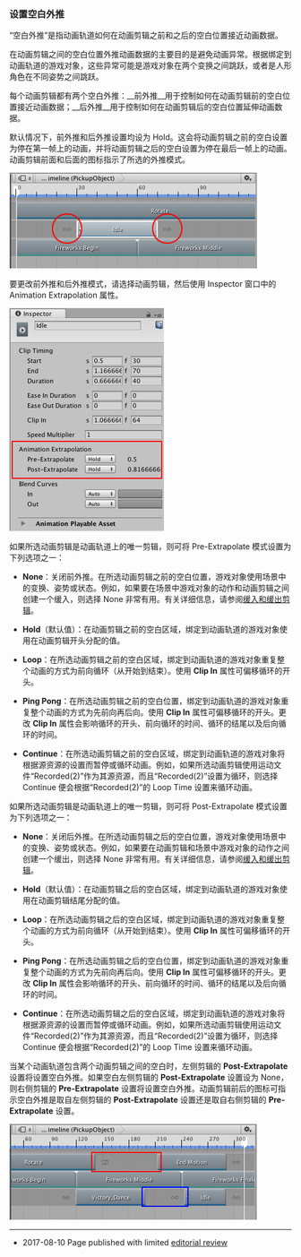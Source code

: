### 设置空白外推

“空白外推”是指动画轨道如何在动画剪辑之前和之后的空白位置接近动画数据。

在动画剪辑之间的空白位置外推动画数据的主要目的是避免动画异常。根据绑定到动画轨道的游戏对象，这些异常可能是游戏对象在两个变换之间跳跃，或者是人形角色在不同姿势之间跳跃。

每个动画剪辑都有两个空白外推：__前外推__用于控制如何在动画剪辑前的空白位置接近动画数据；__后外推__用于控制如何在动画剪辑后的空白位置延伸动画数据。

默认情况下，前外推和后外推设置均设为 Hold。这会将动画剪辑之前的空白设置为停在第一帧上的动画，并将动画剪辑之后的空白设置为停在最后一帧上的动画。动画剪辑前面和后面的图标指示了所选的外推模式。

![图标分别表示前外推和后外推模式](../uploads/Main/timeline_gap_extrap_icons.png)

要更改前外推和后外推模式，请选择动画剪辑，然后使用 Inspector 窗口中的 Animation Extrapolation 属性。

![使用 Pre-Extrapolate 和 Post-Extrapolate 属性来设置所选动画剪辑的外推模式](../uploads/Main/timeline_inspector_anim_extrap.png)

如果所选动画剪辑是动画轨道上的唯一剪辑，则可将 Pre-Extrapolate 模式设置为下列选项之一：

* __None__：关闭前外推。在所选动画剪辑之前的空白位置，游戏对象使用场景中的变换、姿势或状态。例如，如果要在场景中游戏对象的动作和动画剪辑之间创建一个缓入，则选择 None 非常有用。有关详细信息，请参阅[缓入和缓出剪辑](TimelineEasingClips.html)。

* __Hold__（默认值）：在动画剪辑之前的空白区域，绑定到动画轨道的游戏对象使用在动画剪辑开头分配的值。

* __Loop__：在所选动画剪辑之前的空白区域，绑定到动画轨道的游戏对象重复整个动画的方式为前向循环（从开始到结束）。使用 __Clip In__ 属性可偏移循环的开头。

* __Ping Pong__：在所选动画剪辑之前的空白位置，绑定到动画轨道的游戏对象重复整个动画的方式为先前向再后向。使用 __Clip In__ 属性可偏移循环的开头。更改 __Clip In__ 属性会影响循环的开头、前向循环的时间、循环的结尾以及后向循环的时间。

* __Continue__：在所选动画剪辑之前的空白区域，绑定到动画轨道的游戏对象将根据源资源的设置而暂停或循环动画。例如，如果所选动画剪辑使用运动文件“Recorded(2)”作为其源资源，而且“Recorded(2)”设置为循环，则选择 Continue 便会根据“Recorded(2)”的 Loop Time 设置来循环动画。

如果所选动画剪辑是动画轨道上的唯一剪辑，则可将 Post-Extrapolate 模式设置为下列选项之一：

* __None__：关闭后外推。在所选动画剪辑之后的空白位置，游戏对象使用场景中的变换、姿势或状态。例如，如果要在动画剪辑和场景中游戏对象的动作之间创建一个缓出，则选择 None 非常有用。有关详细信息，请参阅[缓入和缓出剪辑](TimelineEasingClips.html)。

* __Hold__（默认值）：在动画剪辑之后的空白区域，绑定到动画轨道的游戏对象使用在动画剪辑结尾分配的值。

* __Loop__：在所选动画剪辑之后的空白区域，绑定到动画轨道的游戏对象重复整个动画的方式为前向循环（从开始到结束）。使用 __Clip In__ 属性可偏移循环的开头。

* __Ping Pong__：在所选动画剪辑之后的空白位置，绑定到动画轨道的游戏对象重复整个动画的方式为先前向再后向。使用 __Clip In__ 属性可偏移循环的开头。更改 __Clip In__ 属性会影响循环的开头、前向循环的时间、循环的结尾以及后向循环的时间。

* __Continue__：在所选动画剪辑之后的空白区域，绑定到动画轨道的游戏对象将根据源资源的设置而暂停或循环动画。例如，如果所选动画剪辑使用运动文件“Recorded(2)”作为其源资源，而且“Recorded(2)”设置为循环，则选择 Continue 便会根据“Recorded(2)”的 Loop Time 设置来循环动画。

当某个动画轨道包含两个动画剪辑之间的空白时，左侧剪辑的 __Post-Extrapolate__ 设置将设置空白外推。如果空白左侧剪辑的 __Post-Extrapolate__ 设置设为 None，则右侧剪辑的 __Pre-Extrapolate__ 设置将设置空白外推。动画剪辑前后的图标可指示空白外推是取自左侧剪辑的 __Post-Extrapolate__ 设置还是取自右侧剪辑的 __Pre-Extrapolate__ 设置。

![第一个轨道（红色）：空白外推来自左侧剪辑的 Post-Extrapolate 设置。第三个轨道（蓝色）：空白外推来自右侧剪辑的 Pre-Extrapolate 设置。](../uploads/Main/timeline_gap_extrap_two_tracks.png)


---
* <span class="page-edit">2017-08-10  Page published with limited [editorial review](DocumentationEditorialReview.html)
</span>
